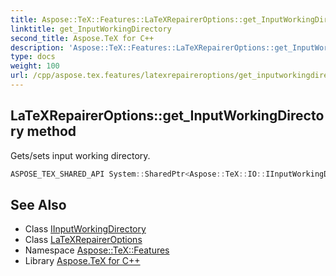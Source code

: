 ```yaml
---
title: Aspose::TeX::Features::LaTeXRepairerOptions::get_InputWorkingDirectory method
linktitle: get_InputWorkingDirectory
second_title: Aspose.TeX for C++
description: 'Aspose::TeX::Features::LaTeXRepairerOptions::get_InputWorkingDirectory method. Gets/sets input working directory in C++.'
type: docs
weight: 100
url: /cpp/aspose.tex.features/latexrepaireroptions/get_inputworkingdirectory/
---
```

## LaTeXRepairerOptions::get_InputWorkingDirectory method


Gets/sets input working directory.

```cpp
ASPOSE_TEX_SHARED_API System::SharedPtr<Aspose::TeX::IO::IInputWorkingDirectory> Aspose::TeX::Features::LaTeXRepairerOptions::get_InputWorkingDirectory()
```

## See Also

* Class [IInputWorkingDirectory](../../../aspose.tex.io/iinputworkingdirectory/)
* Class [LaTeXRepairerOptions](../)
* Namespace [Aspose::TeX::Features](../../)
* Library [Aspose.TeX for C++](../../../)
